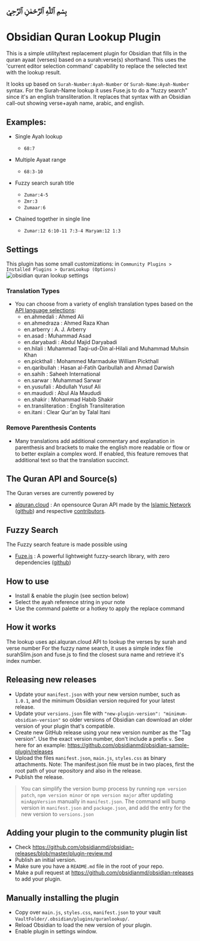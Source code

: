 ## بِسْمِ ٱللّٰهِ ٱلرَّحْمٰنِ ٱلرَّحِيْ
# Obsidian Quran Lookup Plugin

This is a simple utility/text replacement plugin for Obsidian that fills in the quran ayaat (verses) based on a surah:verse(s) shorthand. This uses the 'current editor selection command' capability to replace the selected text with the lookup result.

It looks up based on `Surah-Number:Ayah-Number` or `Surah-Name:Ayah-Number` syntax. For the Surah-Name lookup it uses Fuse.js to do a "fuzzy search" since it's an english transliteration. It replaces that syntax with an Obsidian call-out showing verse+ayah name, arabic, and english.

## Examples:

- Single Ayah lookup
  - `68:7`

- Multiple Ayaat range
  - `68:3-10`

- Fuzzy search surah title
  - `Zumar:4-5`
  - `Zmr:3`
  - `Zumaar:6`

- Chained together in single line
  - `Zumar:12 6:10-11 7:3-4 Maryam:12 1:3`

## Settings
This plugin has some small customizations: in `Community Plugins > Installed Plugins > QuranLookup (Options)`
![obsidian quran lookup settings](https://raw.githubusercontent/)
### Translation Types
- You can choose from a variety of english translation types based on the [API language selections](http://api.alquran.cloud/v1/edition/language/en):
  - en.ahmedali : Ahmed Ali
  - en.ahmedraza : Ahmed Raza Khan
  - en.arberry : A. J. Arberry
  - en.asad : Muhammad Asad
  - en.daryabadi : Abdul Majid Daryabadi
  - en.hilali : Muhammad Taqi-ud-Din al-Hilali and Muhammad Muhsin Khan
  - en.pickthall : Mohammed Marmaduke William Pickthall
  - en.qaribullah : Hasan al-Fatih Qaribullah and Ahmad Darwish
  - en.sahih : Saheeh International
  - en.sarwar : Muhammad Sarwar
  - en.yusufali : Abdullah Yusuf Ali
  - en.maududi : Abul Ala Maududi
  - en.shakir : Mohammad Habib Shakir
  - en.transliteration : English Transliteration
  - en.itani : Clear Qur'an by Talal Itani

### Remove Parenthesis Contents
- Many translations add additional commentary and explanation in parenthesis and brackets to make the english more readable or flow or to better explain a complex word. If enabled, this feature removes that additional text so that the translation succinct.

## The Quran API and Source(s)
The Quran verses are currently powered by
- [alquran.cloud](https://alquran.cloud/api) : An opensource Quran API made by the [Islamic Network](https://islamic.network/) ([github](https://github.com/islamic-network)) and respective [contributors](https://alquran.cloud/contributors).
## Fuzzy Search
The Fuzzy search feature is made possible using
- [Fuze.js](https://fusejs.io/) : A powerful lightweight fuzzy-search library, with zero dependencies ([github](https://github.com/krisk/Fuse))
## How to use
- Install & enable the plugin (see section below)
- Select the ayah reference string in your note
- Use the command palette or a hotkey to apply the replace command

## How it works
The lookup uses api.alquran.cloud API to lookup the verses by surah and verse number
For the fuzzy name search, it uses a simple index file surahSlim.json and fuse.js to find the closest sura name and retrieve it's index number.

## Releasing new releases

- Update your `manifest.json` with your new version number, such as `1.0.1`, and the minimum Obsidian version required for your latest release.
- Update your `versions.json` file with `"new-plugin-version": "minimum-obsidian-version"` so older versions of Obsidian can download an older version of your plugin that's compatible.
- Create new GitHub release using your new version number as the "Tag version". Use the exact version number, don't include a prefix `v`. See here for an example: https://github.com/obsidianmd/obsidian-sample-plugin/releases
- Upload the files `manifest.json`, `main.js`, `styles.css` as binary attachments. Note: The manifest.json file must be in two places, first the root path of your repository and also in the release.
- Publish the release.

> You can simplify the version bump process by running `npm version patch`, `npm version minor` or `npm version major` after updating `minAppVersion` manually in `manifest.json`.
> The command will bump version in `manifest.json` and `package.json`, and add the entry for the new version to `versions.json`

## Adding your plugin to the community plugin list

- Check https://github.com/obsidianmd/obsidian-releases/blob/master/plugin-review.md
- Publish an initial version.
- Make sure you have a `README.md` file in the root of your repo.
- Make a pull request at https://github.com/obsidianmd/obsidian-releases to add your plugin.

## Manually installing the plugin

- Copy over `main.js`, `styles.css`, `manifest.json` to your vault `VaultFolder/.obsidian/plugins/quranlookup/`.
- Reload Obsidian to load the new version of your plugin.
- Enable plugin in settings window.
